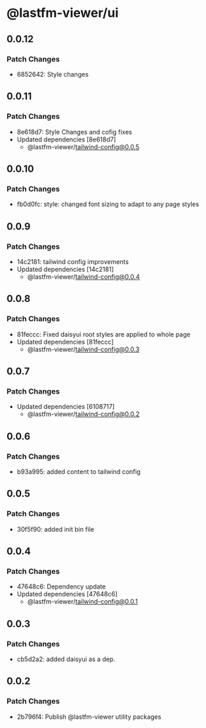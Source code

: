 # @lastfm-viewer/ui

## 0.0.12

### Patch Changes

- 6852642: Style changes

## 0.0.11

### Patch Changes

- 8e618d7: Style Changes and cofig fixes
- Updated dependencies [8e618d7]
  - @lastfm-viewer/tailwind-config@0.0.5

## 0.0.10

### Patch Changes

- fb0d0fc: style: changed font sizing to adapt to any page styles

## 0.0.9

### Patch Changes

- 14c2181: tailwind config improvements
- Updated dependencies [14c2181]
  - @lastfm-viewer/tailwind-config@0.0.4

## 0.0.8

### Patch Changes

- 81feccc: Fixed daisyui root styles are applied to whole page
- Updated dependencies [81feccc]
  - @lastfm-viewer/tailwind-config@0.0.3

## 0.0.7

### Patch Changes

- Updated dependencies [6108717]
  - @lastfm-viewer/tailwind-config@0.0.2

## 0.0.6

### Patch Changes

- b93a995: added content to tailwind config

## 0.0.5

### Patch Changes

- 30f5f90: added init bin file

## 0.0.4

### Patch Changes

- 47648c6: Dependency update
- Updated dependencies [47648c6]
  - @lastfm-viewer/tailwind-config@0.0.1

## 0.0.3

### Patch Changes

- cb5d2a2: added daisyui as a dep.

## 0.0.2

### Patch Changes

- 2b796f4: Publish @lastfm-viewer utility packages
